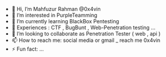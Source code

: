 - 👋 Hi, I’m Mahfuzur Rahman @0x4vin
- 👀 I’m interested in PurpleTeamming  
- 🌱 I’m currently learning BlackBox Pentesting
- 👀 Experiences : CTF , BugBunt , Web-Penetration testing ...
- 💞️ I’m looking to collaborate as Penetration Tester ( web , api )
- 📫 How to reach me: social media or gmail _ reach me 0x4vin
- ⚡ Fun fact: ...

<!---
0x4vin/0x4vin is a ✨ special ✨ repository because its `README.md` (this file) appears on your GitHub profile.
You can click the Preview link to take a look at your changes.
--->
